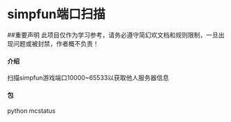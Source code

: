 # simpfun端口扫描

##重要声明
此项目仅作为学习参考，请务必遵守简幻欢文档和规则限制，一旦出现问题或被封禁，作者概不负责！

#### 介绍
扫描simpfun游戏端口10000~65533以获取他人服务器信息

#### 包
python
mcstatus


